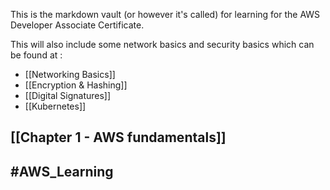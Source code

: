 This is the markdown vault (or however it's called) for learning for the AWS Developer Associate Certificate.

This will also include some network basics and security basics which can be found at :
- [[Networking Basics]]
- [[Encryption & Hashing]]
- [[Digital Signatures]]
- [[Kubernetes]]


## [[Chapter 1 - AWS fundamentals]]






## #AWS_Learning